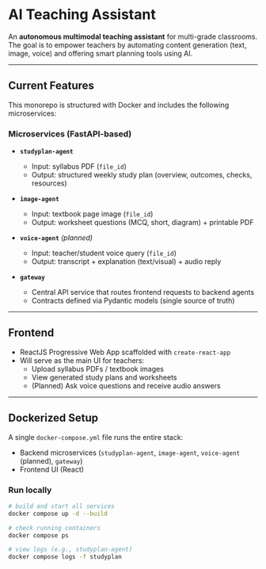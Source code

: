 # AI Teaching Assistant

An **autonomous multimodal teaching assistant** for multi-grade classrooms.  
The goal is to empower teachers by automating content generation (text, image, voice) and offering smart planning tools using AI.

---

## Current Features

This monorepo is structured with Docker and includes the following microservices:

### Microservices (FastAPI-based)

- **`studyplan-agent`**  
  - Input: syllabus PDF (`file_id`)  
  - Output: structured weekly study plan (overview, outcomes, checks, resources)  

- **`image-agent`**  
  - Input: textbook page image (`file_id`)  
  - Output: worksheet questions (MCQ, short, diagram) + printable PDF  

- **`voice-agent`** *(planned)*  
  - Input: teacher/student voice query (`file_id`)  
  - Output: transcript + explanation (text/visual) + audio reply  

- **`gateway`**  
  - Central API service that routes frontend requests to backend agents  
  - Contracts defined via Pydantic models (single source of truth)

---

## Frontend

- ReactJS Progressive Web App scaffolded with `create-react-app`  
- Will serve as the main UI for teachers:  
  - Upload syllabus PDFs / textbook images  
  - View generated study plans and worksheets  
  - (Planned) Ask voice questions and receive audio answers  

---

## Dockerized Setup

A single `docker-compose.yml` file runs the entire stack:

- Backend microservices (`studyplan-agent`, `image-agent`, `voice-agent` (planned), `gateway`)  
- Frontend UI (React)  

### Run locally

```bash
# build and start all services
docker compose up -d --build

# check running containers
docker compose ps

# view logs (e.g., studyplan-agent)
docker compose logs -f studyplan
```